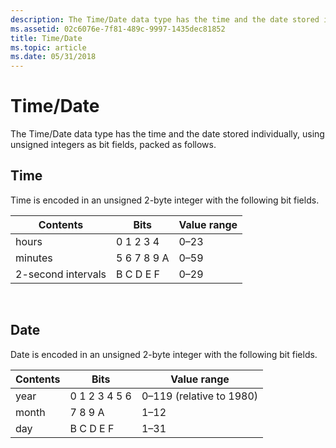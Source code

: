 ```yaml
---
description: The Time/Date data type has the time and the date stored individually, using unsigned integers as bit fields, packed as follows.
ms.assetid: 02c6076e-7f81-489c-9997-1435dec81852
title: Time/Date
ms.topic: article
ms.date: 05/31/2018
---
```


# Time/Date

The Time/Date data type has the time and the date stored individually, using unsigned integers as bit fields, packed as follows.

## Time

Time is encoded in an unsigned 2-byte integer with the following bit fields.



| Contents           | Bits        | Value range |
|--------------------|-------------|-------------|
| hours              | 0 1 2 3 4   | 0–23        |
| minutes            | 5 6 7 8 9 A | 0–59        |
| 2-second intervals | B C D E F   | 0–29        |



 

## Date

Date is encoded in an unsigned 2-byte integer with the following bit fields.



| Contents | Bits          | Value range              |
|----------|---------------|--------------------------|
| year     | 0 1 2 3 4 5 6 | 0–119 (relative to 1980) |
| month    | 7 8 9 A       | 1–12                     |
| day      | B C D E F     | 1–31                     |



 

 

 



